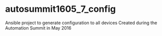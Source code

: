 # autosummit1605_7_config
Ansible project to generate configuration to all devices Created during the Automation Summit in May 2016
